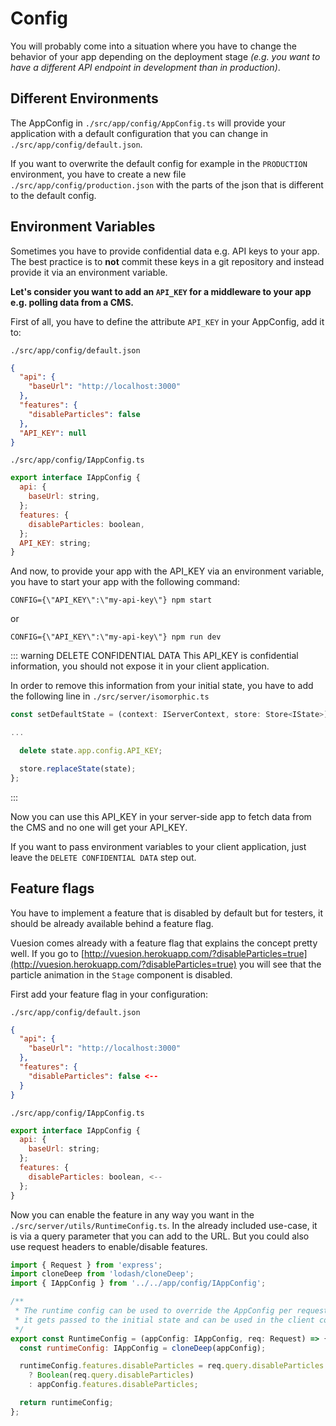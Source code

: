 # Config

You will probably come into a situation where you have to change the behavior of your app depending on the
deployment stage _(e.g. you want to have a different API endpoint in development than in production)_.

## Different Environments

The AppConfig in `./src/app/config/AppConfig.ts` will provide your application with a default configuration
that you can change in `./src/app/config/default.json`.

If you want to overwrite the default config for example in the `PRODUCTION` environment, you have to
create a new file `./src/app/config/production.json` with the parts of the json that is different
to the default config.

## Environment Variables

Sometimes you have to provide confidential data e.g. API keys to your app.
The best practice is to **not** commit these keys in a git repository and instead provide it via an environment variable.

**Let's consider you want to add an `API_KEY` for a middleware to your app e.g. polling data from a CMS.**

First of all, you have to define the attribute `API_KEY` in your AppConfig, add it to:

`./src/app/config/default.json`

```json
{
  "api": {
    "baseUrl": "http://localhost:3000"
  },
  "features": {
    "disableParticles": false
  },
  "API_KEY": null
}
```

`./src/app/config/IAppConfig.ts`

```js
export interface IAppConfig {
  api: {
    baseUrl: string,
  };
  features: {
    disableParticles: boolean,
  };
  API_KEY: string;
}
```

And now, to provide your app with the API_KEY via an environment variable, you have to start your app with the following command:

`CONFIG={\"API_KEY\":\"my-api-key\"} npm start`

or

`CONFIG={\"API_KEY\":\"my-api-key\"} npm run dev`

::: warning DELETE CONFIDENTIAL DATA
This API_KEY is confidential information, you should not expose it in your client application.

In order to remove this information from your initial state, you have to add the following line in
`./src/server/isomorphic.ts`

```js
const setDefaultState = (context: IServerContext, store: Store<IState>) => {

...

  delete state.app.config.API_KEY;

  store.replaceState(state);
};
```

:::

Now you can use this API_KEY in your server-side app to fetch data from the CMS and no one will get your API_KEY.

If you want to pass environment variables to your client application, just leave the `DELETE CONFIDENTIAL DATA` step out.

## Feature flags

You have to implement a feature that is disabled by default but for testers, it should be already available behind a feature flag.

Vuesion comes already with a feature flag that explains the concept pretty well.
If you go to [http://vuesion.herokuapp.com/?disableParticles=true](http://vuesion.herokuapp.com/?disableParticles=true)
you will see that the particle animation in the `Stage` component is disabled.

First add your feature flag in your configuration:

`./src/app/config/default.json`

```json
{
  "api": {
    "baseUrl": "http://localhost:3000"
  },
  "features": {
    "disableParticles": false <--
  }
}
```

`./src/app/config/IAppConfig.ts`

```js
export interface IAppConfig {
  api: {
    baseUrl: string;
  };
  features: {
    disableParticles: boolean, <--
  };
}
```

Now you can enable the feature in any way you want in the `./src/server/utils/RuntimeConfig.ts`.
In the already included use-case, it is via a query parameter that you can add to the URL.
But you could also use request headers to enable/disable features.

```js
import { Request } from 'express';
import cloneDeep from 'lodash/cloneDeep';
import { IAppConfig } from '../../app/config/IAppConfig';

/**
 * The runtime config can be used to override the AppConfig per request,
 * it gets passed to the initial state and can be used in the client code
 */
export const RuntimeConfig = (appConfig: IAppConfig, req: Request) => {
  const runtimeConfig: IAppConfig = cloneDeep(appConfig);

  runtimeConfig.features.disableParticles = req.query.disableParticles
    ? Boolean(req.query.disableParticles)
    : appConfig.features.disableParticles;

  return runtimeConfig;
};
```
